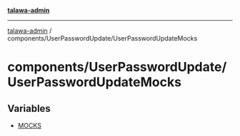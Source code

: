 [**talawa-admin**](../../../README.md)

***

[talawa-admin](../../../modules.md) / components/UserPasswordUpdate/UserPasswordUpdateMocks

# components/UserPasswordUpdate/UserPasswordUpdateMocks

## Variables

- [MOCKS](variables/MOCKS.md)
